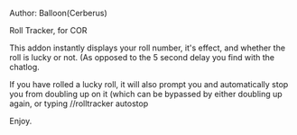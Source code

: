 Author: Balloon(Cerberus)Roll Tracker, for CORThis addon instantly displays your roll number, it's effect, and whether the roll is lucky or not. (As opposed to the 5 second delay you find with the chatlog. If you have rolled a lucky roll, it will also prompt you and automatically stop you from doubling up on it (which can be bypassed by either doubling up again, or typing //rolltracker autostopEnjoy.